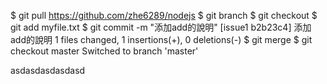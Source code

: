 $ git pull https://github.com/zhe6289/nodejs
$ git branch <branch-name>
$ git checkout <branch-name> <!-- to switch branch -->
$ git add myfile.txt
$ git commit -m "添加add的說明"
[issue1 b2b23c4] 添加add的說明
 1 files changed, 1 insertions(+), 0 deletions(-)
$ git merge <commit>
$ git checkout master
Switched to branch 'master'

asdasdasdasdasd